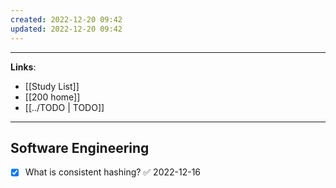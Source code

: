 ```yaml
---
created: 2022-12-20 09:42
updated: 2022-12-20 09:42
---
```

---
**Links**: 
- [[Study List]]
- [[200 home]]
- [[../TODO | TODO]]

---
## Software Engineering
- [x] What is consistent hashing? ✅ 2022-12-16